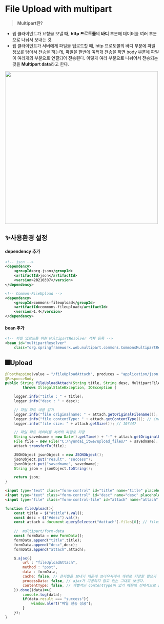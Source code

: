 
# File Upload with multipart
> **Multipart란?**

-   웹 클라이언트가 요청을 보낼 때,  **http 프로토콜**의  **바디**  부분에 데이터를 여러 부분으로 나눠서 보내는 것.
-   웹 클라이언트가 서버에게 파일을 업로드할 때, http 프로토콜의 바디 부분에 파일정보를 담아서 전송을 하는데, 파일을 한번에 여러개 전송을 하면 body 부분에 파일이 여러개의 부분으로 연결되어 전송된다. 이렇게 여러 부분으로 나뉘어서 전송되는 것을 **Multipart data**라고 한다.

<img src="https://user-images.githubusercontent.com/47289479/132018367-2182c766-4651-4e85-a437-d1429947479e.png" width="500px"/>

## ✨사용환경 설정

#### dependency 추가
```xml
<!-- json -->
<dependency>
	<groupId>org.json</groupId>
	<artifactId>json</artifactId>
	<version>20210307</version>
</dependency>

<!-- Common-FileUpload -->
<dependency>
	<groupId>commons-fileupload</groupId>
	<artifactId>commons-fileupload</artifactId>
	<version>1.4</version>
</dependency>
```
#### bean 추가

```xml
<!-- 파일 업로드를 위한 MultipartResolver 객체 등록 -->
<bean id="multipartResolver"   
 	class="org.springframework.web.multipart.commons.CommonsMultipartResolver"/>
```


## 🎆Upload 
```java
@PostMapping(value = "/fileUploadAttach", produces = "application/json; charset=UTF-8")
@ResponseBody
public String fileUploadAttach(String title, String desc, MultipartFile attach)
		throws IllegalStateException, IOException {

	logger.info("title : " + title);
	logger.info("desc : " + desc);

	// 파일 파트 내용 읽기
	logger.info("file originalname: " + attach.getOriginalFilename()); // photo12.jpg
	logger.info("file contentType: " + attach.getContentType()); // image/jpeg
	logger.info("file size: " + attach.getSize()); // 107447

	// 파일 파트 데이터를 서버의 파일로 저장
	String savedname = new Date().getTime() + "-" + attach.getOriginalFilename();
	File file = new File("C:/hyundai_it&e/upload_files/" + savedname);
	attach.transferTo(file);

	JSONObject jsonObject = new JSONObject();
	jsonObject.put("result", "success");
	jsonObject.put("savedname", savedname);
	String json = jsonObject.toString();

	return json;
}
```
```html
<input type="text" class="form-control" id="title" name="title" placeholder="파일 제목">
<input type="text" class="form-control" id="desc" name="desc" placeholder="파일 설명">
<input type="file" class="form-control-file" id="attach" name="attach" multiple>
```
```javascript
function fileUpload(){
	const title = $("#title").val();
	const desc = $("#desc").val();
	const attach = document.querySelector("#attach").files[0]; // files 속성은 여러 파일 불러옴
	
	//  multipart/form-data
	const formData = new FormData();
	formData.append("title",title);
	formData.append("desc",desc);
	formData.append("attach",attach);

	$.ajax({
		url : "fileUploadAttach",
		method : "post",
		data : formData,
		cache: false, // 큰파일을 보내기 때문에 브라우저에서 캐쉬로 저장할 필요가 없다
		processData: false, // ajax가 가공하지 않고 있는 그대로 보낸다.
		contentType: false, // 개별적인 contentType이 있기 때문에 전체적으로 줄 필요가 없다.
	}).done((data)=>{
		console.log(data);
		if(data.result === "success"){
			window.alert("파일 전송 성공");
		}
	});
}
```